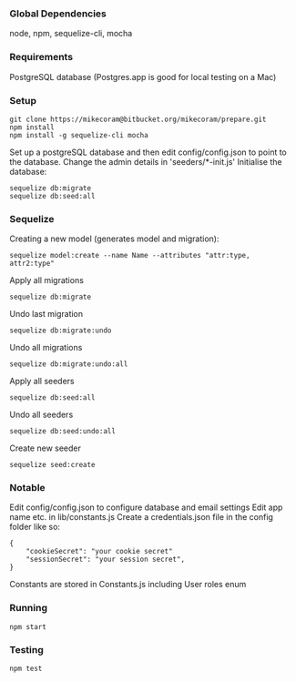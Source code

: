 ### Global Dependencies
node,
npm,
sequelize-cli,
mocha

### Requirements
PostgreSQL database (Postgres.app is good for local testing on a Mac)

### Setup
~~~~ 
git clone https://mikecoram@bitbucket.org/mikecoram/prepare.git
npm install
npm install -g sequelize-cli mocha
~~~~
Set up a postgreSQL database and then edit config/config.json to point to the database.
Change the admin details in 'seeders/*-init.js'
Initialise the database:
~~~~
sequelize db:migrate
sequelize db:seed:all
~~~~

### Sequelize
Creating a new model (generates model and migration):
~~~~
sequelize model:create --name Name --attributes "attr:type, attr2:type"
~~~~

Apply all migrations
~~~~
sequelize db:migrate
~~~~

Undo last migration
~~~~
sequelize db:migrate:undo
~~~~

Undo all migrations
~~~~
sequelize db:migrate:undo:all
~~~~

Apply all seeders
~~~~
sequelize db:seed:all
~~~~

Undo all seeders
~~~~
sequelize db:seed:undo:all
~~~~

Create new seeder
~~~~
sequelize seed:create
~~~~

### Notable
Edit config/config.json to configure database and email settings
Edit app name etc. in lib/constants.js
Create a credentials.json file in the config folder like so:
~~~~
{
    "cookieSecret": "your cookie secret"
    "sessionSecret": "your session secret",
}
~~~~
Constants are stored in Constants.js including User roles enum

### Running
~~~~
npm start
~~~~

### Testing
~~~~
npm test
~~~~